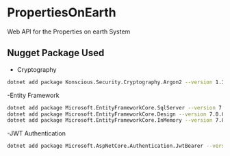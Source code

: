 # PropertiesOnEarth
Web API for the Properties on earth System

## Nugget Package Used

- Cryptography

```sh
dotnet add package Konscious.Security.Cryptography.Argon2 --version 1.3.0
```

-Entity Framework
```sh
dotnet add package Microsoft.EntityFrameworkCore.SqlServer --version 7.0.0-rc.2.22472.11
dotnet add package Microsoft.EntityFrameworkCore.Design --version 7.0.0-rc.2.22472.11
dotnet add package Microsoft.EntityFrameworkCore.InMemory --version 7.0.0-rc.2.22472.11
```

-JWT Authentication
```sh
dotnet add package Microsoft.AspNetCore.Authentication.JwtBearer --version 6.0.10
```